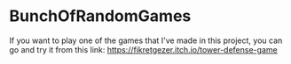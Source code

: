 # BunchOfRandomGames

If you want to play one of the games that I've made in this project, you can go and try it from this link: 
https://fikretgezer.itch.io/tower-defense-game
